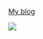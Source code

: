 [My blog]

![](https://github-readme-stats.vercel.app/api?username=wjd123)

[My blog]:http://www.haloo.top/
